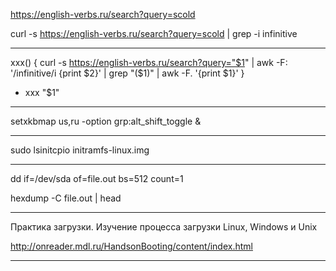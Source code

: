 https://english-verbs.ru/search?query=scold

curl -s https://english-verbs.ru/search?query=scold | grep -i infinitive

--------------
xxx() {
	curl -s https://english-verbs.ru/search?query="$1" | awk -F: '/infinitive/i {print $2}' | grep "($1)" | awk -F. '{print $1}'
}

- xxx "$1"
--------------

setxkbmap us,ru -option grp:alt_shift_toggle &

--------------

sudo lsinitcpio initramfs-linux.img

--------------

dd if=/dev/sda of=file.out bs=512 count=1

hexdump -C file.out | head

----------------

Практика загрузки. Изучение процесса загрузки Linux, Windows и Unix

http://onreader.mdl.ru/HandsonBooting/content/index.html

----------------
